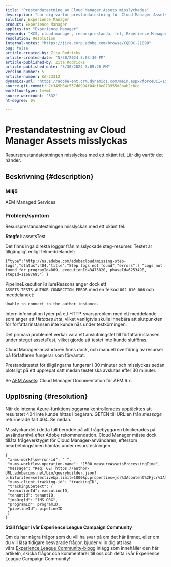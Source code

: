 ```yaml
---
title: "Prestandatestning av Cloud Manager Assets misslyckades"
description: "Lär dig varför prestandatestning för Cloud Manager Assets misslyckas."
solution: Experience Manager
product: Experience Manager
applies-to: "Experience Manager"
keywords: "KCS, cloud manager, resursprestanda, fel, Experience Manager"
resolution: Resolution
internal-notes: "https://jira.corp.adobe.com/browse/CQDOC-21090"
bug: false
article-created-by: Zita Rodricks
article-created-date: "5/30/2024 3:03:30 PM"
article-published-by: Zita Rodricks
article-published-date: "5/30/2024 3:09:26 PM"
version-number: 5
article-number: KA-23312
dynamics-url: "https://adobe-ent.crm.dynamics.com/main.aspx?forceUCI=1&pagetype=entityrecord&etn=knowledgearticle&id=f49f18c0-951e-ef11-840a-000d3a372703"
source-git-commit: 7c349b64c537d0994f04df0e073955d8bab2c8cd
workflow-type: tm+mt
source-wordcount: '332'
ht-degree: 0%

---
```


# Prestandatestning av Cloud Manager Assets misslyckas


Resursprestandatestningen misslyckas med ett okänt fel. Lär dig varför det händer.

## Beskrivning {#description}


### Miljö

AEM Managed Services

### Problem/symtom 

Resursprestandatestningen misslyckas med ett okänt fel.

<b>Stegfel</b>: assetsTest

Det finns inga direkta loggar från misslyckade steg-resurser. Testet är tillgängligt enligt felmeddelandet:

`{"type":"http://ns.adobe.com/adobecloud/missing-step-logs","status":404,"title":"Step logs not found","errors":[ "Logs not found for programId=809, executionId=3473820, phaseId=6253498, stepId=11687695"] } `

PipelineExecutionFailureReasons anger dock ett `ASSETS_TESTS_AUTHOR_CONNECTION_ERROR` med en felkod `002_010_006` och meddelandet:

`Unable to connect to the author instance. `

Intern information tyder på ett HTTP-svarsproblem med ett meddelande som anger att *Hittades inte*, vilket vanligtvis skulle innebära att slutpunkten för författarinstansen inte kunde nås under testkörningen.

Det primära problemet verkar vara ett anslutningsfel till författarinstansen under steget assetsTest, vilket gjorde att testet inte kunde slutföras.

Cloud Manager-användaren finns dock, och manuell överföring av resurser på författaren fungerar som förväntat.

Prestandatestet för tillgångarna fungerar i 30 minuter och misslyckas sedan plötsligt på ett upprepat sätt medan testet ska avslutas efter 30 minuter.

Se [AEM Assets](https://experienceleague.adobe.com/docs/experience-manager-cloud-manager/content/using/code-quality-testing.html#aem-assets)i Cloud Manager Documentation för AEM 6.x.


## Upplösning {#resolution}


När de interna Azure-funktionsloggarna kontrollerades upptäcktes att resultatet 404 inte kunde hittas i begäran. GETEN till URL:en från *message* returnerade fält 404. Se nedan.

Misslyckandet i detta fall berodde på att frågebyggaren blockerades på avsändarnivå efter Adobe rekommendation.
Cloud Manager måste dock tillåta frågeverktyget för Cloud Manager-användaren, eftersom bearbetningstiden hämtas under resurstestningen.




```
{
 "x-ms-workflow-run-id": " ",
 "x-ms-workflow-operation-name": "1500_measureAssetsProcessingTime",
 "message": "Req: GET https://author-URL.adobecqms.net/bin/querybuilder.json?p.hitwriter=selective&p.limit=1000&p.properties=jcr%3Acontent%2Fjcr%3AlastModified+jcr%3Acreated&path=%2Fcontent%2Fdam%2Fcloudmanager&property=jcr%3Acontent%2Fdam%3AassetState&property.depth=1&property.value=processed&type=dam%3AAsset",
 "x-ms-client-tracking-id": "trackingID",
 "trackingContext": {
 "executionId": executionID,
 "tenantId": tenantID,
 "imsOrgId": "IMS_ORG",
 "programId": programID,
 "pipelineId": pipelineID
 }
}
```






<b>Ställ frågor i vår Experience League Campaign Community</b>

Om du har några frågor som du vill ha svar på om det här ämnet, eller om du vill läsa tidigare besvarade frågor, bjuder vi in dig att läsa våra [Experience League Community-blogg](https://experienceleaguecommunities.adobe.com/t5/adobe-experience-manager-blogs/introducing-top-kcs-articles-curated-for-your-aem/ba-p/672734#M1180) inlägg som innehåller den här artikeln, skicka frågor och kommentarer till oss och delta i vår Experience League Campaign Community!


